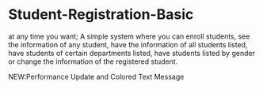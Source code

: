 # Student-Registration-Basic
at any time you want;
A simple system where you can enroll students, see the information of any student, have the information of all students listed, have students of certain departments listed, have students listed by gender or change the information of the registered student.

NEW:Performance Update and Colored Text Message
